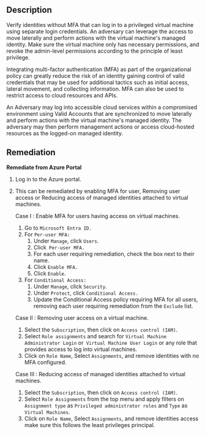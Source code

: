 ## Description

Verify identities without MFA that can log in to a privileged virtual machine using separate login credentials. An adversary can leverage the access to move laterally and perform actions with the virtual machine's managed identity. Make sure the virtual machine only has necessary permissions, and revoke the admin-level permissions according to the principle of least privilege.

Integrating multi-factor authentication (MFA) as part of the organizational policy can greatly reduce the risk of an identity gaining control of valid credentials that may be used for additional tactics such as initial access, lateral movement, and collecting information. MFA can also be used to restrict access to cloud resources and APIs.

An Adversary may log into accessible cloud services within a compromised environment using Valid Accounts that are synchronized to move laterally and perform actions with the virtual machine's managed identity. The adversary may then perform management actions or access cloud-hosted resources as the logged-on managed identity.

## Remediation

**Remediate from Azure Portal**

1. Log in to the Azure portal.
2. This can be remediated by enabling MFA for user, Removing user access or Reducing access of managed identities attached to virtual machines.

    Case I : Enable MFA for users having access on virtual machines.
      1. Go to `Microsoft Entra ID.`
      2. For `Per-user MFA:`
          1. Under `Manage`, click `Users`.
          2. Click` Per-user MFA.`
          3. For each user requiring remediation, check the box next to their name.
          4. Click `Enable MFA.`
          5. Click `Enable`.
      3. For `Conditional Access:`
          1. Under `Manage`, click `Security`.
          2. Under `Protect`, click `Conditional Access.`
          3. Update the Conditional Access policy requiring MFA for all users, removing each user requiring remediation from the `Exclude` list.

    Case II : Removing user access on a virtual machine.
      1. Select the `Subscription`, then click on `Access control (IAM)`.
      2. Select `Role assignments` and search for `Virtual Machine Administrator Login` or` Virtual Machine User Login` or any role that provides access to log into virtual machines.
      3. Click on `Role Name`, Select `Assignments`, and remove identities with no MFA configured.

    Case III : Reducing access of managed identities attached to virtual machines.
      1. Select the `Subscription`, then click on `Access control (IAM)`.
      2. Select `Role Assignments` from the top menu and apply filters on `Assignment type` as `Privileged administrator roles` and `Type` as `Virtual Machines`.
      3. Click on `Role Name`, Select `Assignments`, and remove identities access make sure this follows the least privileges principal.
